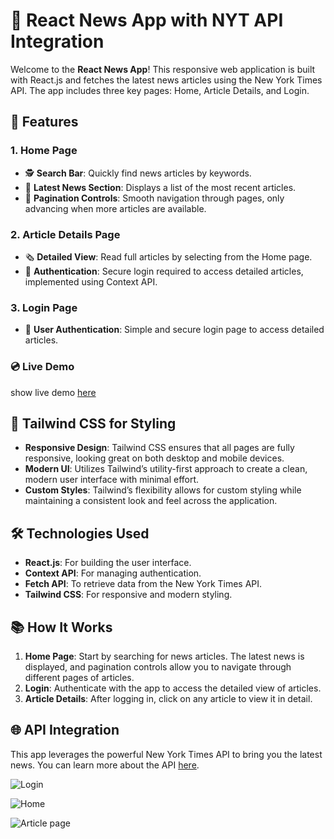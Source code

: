 # 📰 React News App with NYT API Integration

Welcome to the **React News App**! This responsive web application is built with React.js and fetches the latest news articles using the New York Times API. The app includes three key pages: Home, Article Details, and Login.

## 🚀 Features

### 1. Home Page
- 🕵️ **Search Bar**: Quickly find news articles by keywords.
- 📰 **Latest News Section**: Displays a list of the most recent articles.
- 🔄 **Pagination Controls**: Smooth navigation through pages, only advancing when more articles are available.

### 2. Article Details Page
- 🗞️ **Detailed View**: Read full articles by selecting from the Home page.
- 🔐 **Authentication**: Secure login required to access detailed articles, implemented using Context API.

### 3. Login Page
- 🔑 **User Authentication**: Simple and secure login page to access detailed articles.

### 💿 Live Demo

show live demo [here](https://news-app-psi-wine.vercel.app/)

## 🎨 Tailwind CSS for Styling
- **Responsive Design**: Tailwind CSS ensures that all pages are fully responsive, looking great on both desktop and mobile devices.
- **Modern UI**: Utilizes Tailwind’s utility-first approach to create a clean, modern user interface with minimal effort.
- **Custom Styles**: Tailwind’s flexibility allows for custom styling while maintaining a consistent look and feel across the application.

## 🛠️ Technologies Used
- **React.js**: For building the user interface.
- **Context API**: For managing authentication.
- **Fetch API**: To retrieve data from the New York Times API.
- **Tailwind CSS**: For responsive and modern styling.

## 📚 How It Works
1. **Home Page**: Start by searching for news articles. The latest news is displayed, and pagination controls allow you to navigate through different pages of articles.
2. **Login**: Authenticate with the app to access the detailed view of articles.
3. **Article Details**: After logging in, click on any article to view it in detail.

## 🌐 API Integration
This app leverages the powerful New York Times API to bring you the latest news. You can learn more about the API [here](https://developer.nytimes.com/apis).

![Login](https://github.com/user-attachments/assets/377099d9-df7d-483a-9727-c9f054b133cf)

![Home](https://github.com/user-attachments/assets/310ca140-915a-4a4d-a609-4306d6d10d2b)

![Article page](https://github.com/user-attachments/assets/2c60c874-01a4-4ae2-b36a-a1d93fd05d4f)

